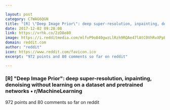 ```yaml
---

layout: post
category: C7WAG6QGN
title: "[R] \"Deep Image Prior\": deep super-resolution, inpainting, denoising without learning on a dataset and pretrained networks • r/MachineLearning"
date: 2017-12-02 09:28:08
link: https://vrhk.co/2zD8e80
image: https://i.redditmedia.com/mlfvP9o840gwzLlRzh9RQAe47lAtC0VhRvXPpEX5LIs.jpg?w=320&s=db077f64d132b88832775b73f7ed0a0b
domain: reddit.com
author: "reddit"
icon: https://www.reddit.com/favicon.ico
excerpt: "972 points and 80 comments so far on reddit"

---
```


### [R] "Deep Image Prior": deep super-resolution, inpainting, denoising without learning on a dataset and pretrained networks • r/MachineLearning

972 points and 80 comments so far on reddit
